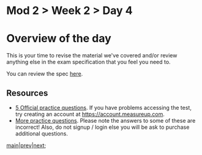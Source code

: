 # Mod 2 > Week 2 > Day 4

# Overview of the day

This is your time to revise the material we've covered and/or review anything else in the exam specification that you feel you need to.

You can review the spec [here](https://query.prod.cms.rt.microsoft.com/cms/api/am/binary/RE4tiyb).

## Resources

- [5 Official practice questions](http://pts.measureup.com/web/PBS/LMS/index.php?role=0&course=test201811110358927&ref=mindhub). If you have problems accessing the test, try creating an account at https://account.measureup.com. 
- [More practice questions](https://www.itexams.com/exam/98-382). Please note the answers to some of these are incorrect! Also, do not signup / login else you will be ask to purchase additional questions.

[main](/swe)|[prev](/swe/mod2/wk2/day3.html)|[next](/swe/mod2/wk2/day5.html);
